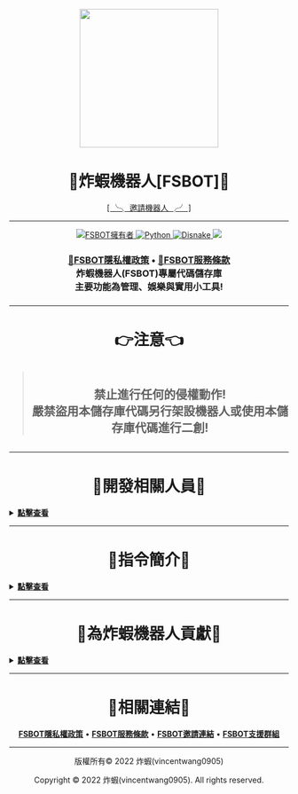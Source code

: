 <p align="center">
    <image src="https://media.discordapp.net/attachments/986420033121054790/1077218193283751966/fsbot.png" width="250px" ></image>
    <h1 align="center">
        <b>🍤炸蝦機器人[FSBOT]🍤</b>
    </h1>
</p>

<p align="center">
<a href="https://invite.fsbot.tk/">[ ╰╮ 邀請機器人 ╭╯ ]</a> 
</p>

---

<p align="center">
    <a href="https://github.com/vincentwang0905">
        <img alt="FSBOT擁有者" src="https://img.shields.io/badge/FSBOT擁有者-炸蝦(vincentwang0905)-blue.svg?style=for-the-badge&logo=github" />
    </a>
    <a href="https://www.python.org/">
        <img alt="Python" src="https://img.shields.io/badge/Python版本-V3.11.2-yellow.svg?style=for-the-badge&logo=python" />
    </a>
    <a href="https://disnake.dev/">
        <img alt="Disnake" src="https://img.shields.io/badge/Disnake版本-V2.7.2-blue.svg?style=for-the-badge&logo=discord" />
    </a>
    <a href="https://discord.fsbot.tk" alt="Discord支援群組">
        <img src="https://img.shields.io/discord/937628164862136362?style=for-the-badge&logo=discord&label=%E6%94%AF%E6%8F%B4%E4%BC%BA%E6%9C%8D%E5%99%A8"/>
    </a>
</p>
<h3 align="center">
    <a href="https://www.fsbot.tk/#privacypolicy" alt="🔗FSBOT隱私權政策"><b>🔗FSBOT隱私權政策</b></a> • <a href="https://www.fsbot.tk/#tos" alt="🔗FSBOT服務條款"><b>🔗FSBOT服務條款</b></a></br>
    <b>炸蝦機器人(FSBOT)專屬代碼儲存庫</br>主要功能為管理、娛樂與實用小工具!</b>
<h3>

---

<h1 align="center"><b>👉注意👈</b></h1>

> <h2 align="center"></br>禁止進行任何的侵權動作!</br>嚴禁盜用本儲存庫代碼另行架設機器人或使用本儲存庫代碼進行二創!<h2> 

---

<h1 align="center"><b>👑開發相關人員👑</b></h1>
<details>
<summary><u><b>點擊查看</b></u></summary>
<p align="center">
    </br><table align="center">
        <tr align="center">
            <td align="center">👑主要開發者</td>
            <td align="center"><a href="https://github.com/vincentwang0905" alt="vincentwang0905 炸蝦"><b>vincentwang0905 | 炸蝦</b></a></td>
        </tr>
    </table></br>
    <table align="center">
        <tr align="center">
            <td align="center">ℹ️貢獻內容ℹ️</td>
            <td align="center">👉貢獻人員👈</td>
        </tr>
        <tr align="center">
            <td align="center">協助代碼編寫</td>
            <td align="center"><a href="https://github.com/peter995peter" alt="peter995peter 不能吃的木呱"><b>peter995peter | 不能吃的木呱</b></td>
        </tr>
        <tr align="center">
            <td align="center">協助代碼編寫</td>
            <td align="center"><a href="https://github.com/Sakurajima-Mai-San" alt="さくらじま まい Kevin"><b>さくらじま まい | Kevin</b></td>
        </tr>
        <tr align="center">
            <td align="center">協助代碼編寫</td>
            <td align="center"><a href="https://github.com/kangjwme" alt="kangjwme KJW"><b>kangjwme | KJW</b></td>
        </tr>
        <tr align="center">
            <td align="center">協助修復BUG與建議</td>
            <td align="center"><a href="https://github.com/Youzi9601" alt="Youzi9601柚子"><b>Youzi9601 | 柚子</b></td>
        </tr>
    </table>
</p>
</details>

---

<h1 align="center"><b>📜指令簡介📜</b></h1>
<details>
<summary><u><b>點擊查看</b></u></summary>
<p align="center">
    </br><table align="center">
        <tr>
            <td align="center">📖一般指令</td>
            <td align="center">⚙設定指令</td>
            <td align="center">🚫管理員指令</td>
        </tr>
    </table>
    <table align="center">
        <tr>
            <td align="center">
                ✳️ 擁有地震報告發送功能，使用 <code>/earthquake messageset</code> 、 <code>/earthquake messageremove</code> 或 <code><a href="https://www.fsbot.tk" alt="FSBOT官網">前往網站</a></code> 來設置吧!✳️
                <br><br>
                ✳️ 擁有疾管署報告發送功能，使用 <code>/cdc messageset</code> 或 <code>/cdc messageremove</code> 來設置吧!✳️
                <br><br>
                ✳️ 擁有天氣警特報發送功能，使用 <code>/weather messageset</code> 或 <code>/weather messageremove</code> 來設置吧!✳️
                <br><br>
                ✳️ 擁有災害告警發送功能，使用 <code>/pws messageset</code> 或 <code>/pws messageremove</code> 來設置吧!✳️
                <br><br>
                ✳️ 擁有用戶加入與退出群組訊息功能，使用 <code><a href="https://www.fsbot.tk" alt="FSBOT官網">前往網站</a></code> 來設置吧!✳️
                <br><br>
                ✳️ 擁有訊息紀錄功能，使用 <code>/messagelog messageset</code> 與 <code>/messagelog messageremove</code> 來設置吧!✳️
                <br><br>
                ✳️ 擁有頻道紀錄功能，使用 <code>/channellog messageset</code> 與 <code>/channellog messageremove</code> 來設置吧!✳️
                <br><br>
                ✳️ 擁有客服單功能，使用 <code>/ticket set</code> 來設置吧!✳️
                <br><br>
                ✳️ 擁有抽獎功能，使用 <code>/giveaway set</code> 來設置吧!✳️
                <br><br>
                ✳️ 擁有自動身分組功能，使用 <code>/roles autoset</code> 來設置吧!✳️
            </td>
        </tr>
        <tr align="center">
            <td><center>✳️ 想查看更多指令嗎? 使用 <code>/help</code> 來查看吧! ✳️</center></td>
        </tr>
    </table>
</p>
</details>

---

<h1 align="center"><b>🤝為炸蝦機器人貢獻🤝</b></h1>
<details>
<summary><u><b>點擊查看</b></u></summary>
<p align="center">
    <table align="center">
        <tr align="center">
            <td align="center">空缺1</td>
            <td align="center">本地化(i18n) 翻譯</td>
            <td align="center">有意願協助者，請前往 <a href="https://discord.fsbot.tk/" alt="FSBOT支援群組"><b>FSBOT支援群組</b></a> 查看 <a href="https://discord.com/channels/937628164862136362/980022387284267038/1069550780069199962" alt="FSBOT本地化公告">本地化公告</td>
            <td align="center">確認要翻譯的語言後請前往 <a href="https://gitlocalize.com/repo/8380" alt="FSBOT本地化"> 進行翻譯</td>
    </table>
    <table align="center">
        <tr align="center">
            <td align="center">zh_CN</td>
            <td align="center"><a href="https://gitlocalize.com/repo/8380/zh-CN?utm_source=badge"> <img src="https://gitlocalize.com/repo/8380/zh-CN/badge.svg" /></a></td>
        </tr>
        <tr align="center">
            <td align="center">en_US</td>
            <td align="center"><a href="https://gitlocalize.com/repo/8380/en?utm_source=badge"> <img src="https://gitlocalize.com/repo/8380/en/badge.svg" /></a></td>
        </tr>
    </table>
</p>
</details>

---

<h1 align="center"><b>🔗相關連結🔗</b></h1>
<p align="center">
    <a href="https://www.fsbot.tk/#privacypolicy" alt="FSBOT隱私權政策"><b>FSBOT隱私權政策</b></a> • <a href="https://www.fsbot.tk/#tos" alt="FSBOT服務條款"><b>FSBOT服務條款</b></a> • <a href="https://invite.fsbot.tk/" alt="FSBOT邀請連結"><b>FSBOT邀請連結</b></a> • <a href="https://discord.fsbot.tk/" alt="FSBOT支援群組"><b>FSBOT支援群組</b></a>
</p>

---

<p align="center">版權所有© 2022 炸蝦(vincentwang0905)</p>
<p align="center">Copyright © 2022 炸蝦(vincentwang0905). All rights reserved.</p>
